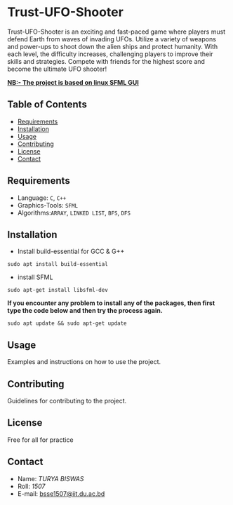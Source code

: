# Trust-UFO-Shooter

Trust-UFO-Shooter is an exciting and fast-paced game where players must defend Earth from waves of invading UFOs. Utilize a variety of weapons and power-ups to shoot down the alien ships and protect humanity. With each level, the difficulty increases, challenging players to improve their skills and strategies. Compete with friends for the highest score and become the ultimate UFO shooter!

**<u>NB:- The project is based on linux SFML GUI</u>**

## Table of Contents

- [Requirements](#requirements)
- [Installation](#installation)
- [Usage](#usage)
- [Contributing](#contributing)
- [License](#license)
- [Contact](#contact)

## Requirements

* Language: `C`, `C++`
* Graphics-Tools: `SFML`
* Algorithms:`ARRAY`, `LINKED LIST`, `BFS`, `DFS`


## Installation

- Install build-essential for GCC & G++
```
sudo apt install build-essential
```
- install SFML
```
sudo apt-get install libsfml-dev
```
**If you encounter any problem to install any of the packages, then first type the code below and then try the process again.**
```
sudo apt update && sudo apt-get update
```

## Usage

Examples and instructions on how to use the project.

## Contributing

Guidelines for contributing to the project.

## License

Free for all for practice

## Contact

- Name: *TURYA BISWAS*
- Roll: *1507*
- E-mail: <a href="mailto:bsse1507@iit.du.ac.bd">bsse1507@iit.du.ac.bd</a>